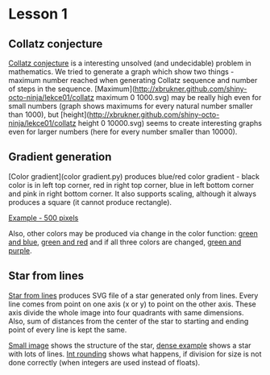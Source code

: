 # Lesson 1

## Collatz conjecture

[Collatz conjecture](collatz.py) is a interesting unsolved (and undecidable) problem in mathematics. We tried to generate a graph which show two things - maximum number reached when generating Collatz sequence and number of steps in the sequence. [Maximum](http://xbrukner.github.com/shiny-octo-ninja/lekce01/collatz maximum 0 1000.svg) may be really high even for small numbers (graph shows maximums for every natural number smaller than 1000), but [height](http://xbrukner.github.com/shiny-octo-ninja/lekce01/collatz height 0 10000.svg) seems to create interesting graphs even for larger numbers (here for every number smaller than 10000).

## Gradient generation

[Color gradient](color gradient.py) produces blue/red color gradient - black color is in left top corner, red in right top corner, blue in left bottom corner and pink in right bottom corner. It also supports scaling, although it always produces a square (it cannot produce rectangle).

[Example - 500 pixels](gradient.png)

Also, other colors may be produced via change in the color function: [green and blue](green-blue.png), [green and red](green-red.png) and if all three colors are changed, [green and purple](green-purple.png).

## Star from lines

[Star from lines](lines.py) produces SVG file of a star generated only from lines. Every line comes from point on one axis (x or y) to point on the other axis. These axis divide the whole image into four quadrants with same dimensions. Also, sum of distances from the center of the star to starting and ending point of every line is kept the same.

[Small image](http://xbrukner.github.com/shiny-octo-ninja/lekce01/lines-normal.svg) shows the structure of the star, [dense example](http://xbrukner.github.com/shiny-octo-ninja/lekce01/lines-dense.svg) shows a star with lots of lines. [Int rounding](http://xbrukner.github.com/shiny-octo-ninja/lekce01/lines-dense-int.svg) shows what happens, if division for size is not done correctly (when integers are used instead of floats).


